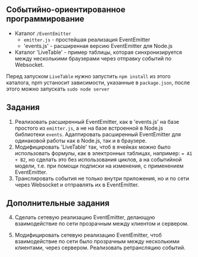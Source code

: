 ## Событийно-ориентированное программирование

* Каталог `/EventEmitter`
  - `emitter.js` - простейшая реализация EventEmitter
  - 'events.js' - расширенная версию EventEmitter для Node.js
* Каталог 'LiveTable' - пример таблицы, которая синхронизируется
между несколькими браузерами через отправку событий по Websocket.

Перед запуском `LiveTable` нужно запустить `npm install` из этого каталога,
npm устаносит зависимости, указанные в `package.json`, после этого можно
запускать `sudo node server` 

## Задания

1. Реализовать расширенный EventEmitter, как в 'events.js' на базе простого из
`emitter.js`, а не на базе встроенной в Node.js библиотеки `events`.
Адаптировать расширенный EventEmitter для одинаковой работы как в Node.js, так
и в браузере.
2. Модифицировать 'LiveTable' так, чтоб в ячейках можно было использовать
формулы, как в электронных таблицах, например: `= A1 + B2`, но сделать это без
использования циклов, а на событийной модели, т.е. при помощи подписки на
изменения, с применением EventEmitter.
3. Транслировать события не только внутри приложения, но и по сети через
Websocket и отправлять их в EventEmitter.

## Дополнительные задания

4. Сделать сетевую реализацию EventEmitter, делающую взаимодействие по сети
прозрачным между клиентом и сервером.

5. Модифицировать сетевую реализацию EventEmitter, чтоб взаимодействие по сети
было прозрачным между несколькими клиентами, через сервером. Реализовать
ретрансляцию событий.
